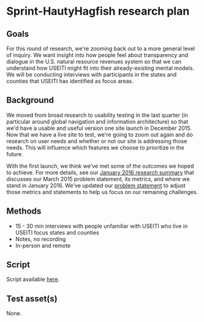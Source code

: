 # Sprint-HautyHagfish research plan


## Goals
For this round of research, we're zooming back out to a more general level of inquiry. We want insight into how people feel about transparency and dialogue in the U.S. natural resource revenues system so that we can understand how USEITI might fit into their already-existing mental models. We will be conducting interviews with participants in the states and counties that USEITI has identified as focus areas.


## Background

We moved from broad research to usability testing in the last quarter (in particular around global navigation and information architecture) so that we'd have a usable and useful version one site launch in December 2015. Now that we have a live site to test, we're going to zoom out again and do research on user needs and whether or not our site is addressing those needs. This will influence which features we choose to prioritize in the future.

With the first launch, we think we've met some of the outcomes we hoped to achieve. For more details, see our [January 2016 research summary](https://github.com/ONRR/research/blob/master/nrrd-research/summary-jan2016.md) that discusses our March 2015 problem statement, its metrics, and where we stand in January 2016. We've updated our [problem statement](https://github.com/18F/doi-extractives-data/wiki/Problem-statement) to adjust those metrics and statements to help us focus on our remaining challenges.


## Methods
* 15 - 30 min interviews with people unfamiliar with USEITI who live in USEITI focus states and counties
* Notes, no recording
* In-person and remote


## Script

Script available [here](https://github.com/ONRR/research/blob/master/nrrd-research/06_sprint-hautyhagfish/sprint-hautyhagfish_interview-script.md).


## Test asset(s)

None.
